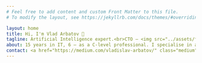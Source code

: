 ```yaml
---
# Feel free to add content and custom Front Matter to this file.
# To modify the layout, see https://jekyllrb.com/docs/themes/#overriding-theme-defaults

layout: home
title: Hi, I'm Vlad Arbatov 🖖
tagline: Artificial Intelligence expert.<br>CTO — <img src="../assets/favicon-p2l-white.png" width="24px"> <a href="https://p2l.tv">P2L</a>.<br>Founder — <img src="../assets/favicon-arb-white.png" width="24px"> <a href="https://arb.digital">arb.digital</a>.
about: 15 years in IT, 6 — as a C-level professional. I specialise in advanced Computer Vision, Neuroevolution, Natural Language Processing. I also do Blockchain and more or less classical development. Sometimes I give public lectures.
contact: <a href="https://medium.com/vladislav-arbatov/" class="medium"><i class="fab fa-medium"></i></a> <a href="https://www.linkedin.com/in/vladzima/" class="linkedin"><i class="fab fa-linkedin"></i></a> <a href="https://facebook.com/vladzima" class="facebook"><i class="fab fa-facebook"></i></a> <a href="https://twitter.com/vladzima" class="twitter"><i class="fab fa-twitter-square"></i></a> <a href="http://t.me/vladzima" class="telegram"><i class="fab fa-telegram"></i></a> <a href="mailto:vlad@arbatov.me" class="email"><i class="fas fa-envelope-square"></i></a>
---
```

